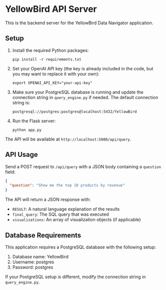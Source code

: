 
# YellowBird API Server

This is the backend server for the YellowBird Data Navigator application.

## Setup

1. Install the required Python packages:
   ```
   pip install -r requirements.txt
   ```

2. Set your OpenAI API key (the key is already included in the code, but you may want to replace it with your own):
   ```
   export OPENAI_API_KEY="your-api-key"
   ```

3. Make sure your PostgreSQL database is running and update the connection string in `query_engine.py` if needed. The default connection string is:
   ```
   postgresql://postgres:postgres@localhost:5432/YellowBird
   ```

4. Run the Flask server:
   ```
   python app.py
   ```

The API will be available at `http://localhost:5000/api/query`.

## API Usage

Send a POST request to `/api/query` with a JSON body containing a `question` field:

```json
{
  "question": "Show me the top 10 products by revenue"
}
```

The API will return a JSON response with:
- `RESULT`: A natural language explanation of the results
- `final_query`: The SQL query that was executed
- `visualizations`: An array of visualization objects (if applicable)

## Database Requirements

This application requires a PostgreSQL database with the following setup:
1. Database name: YellowBird
2. Username: postgres
3. Password: postgres

If your PostgreSQL setup is different, modify the connection string in `query_engine.py`.
